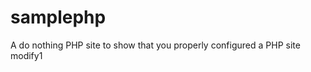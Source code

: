 samplephp
=========

A do nothing PHP site to show that you properly configured a PHP site 
modify1

